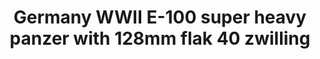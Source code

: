 ---
layout: product
title: "Germany WWII E-100 super heavy panzer with 128mm flak 40 zwilling"
price: "2000" 
desc: "Maketa"
img_path: "/assets/img/UA72097.jpg"
brand: "N/A"
available: false
special_offer: false
new: false
soon: false
cat: "010000"
subcat: "013300"
subsubcat: "0N/A"
sifra: "UA72097"
popular: false
---
